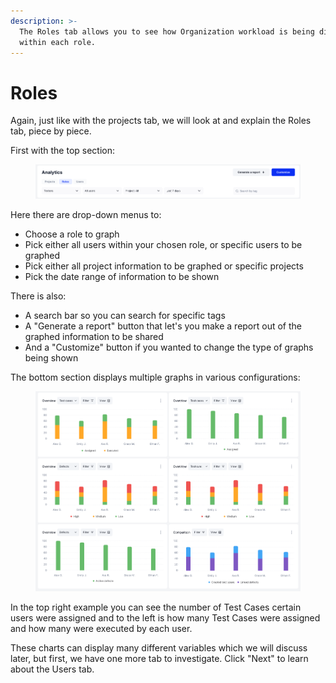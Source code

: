 ```yaml
---
description: >-
  The Roles tab allows you to see how Organization workload is being distributed
  within each role.
---
```


# Roles

Again, just like with the projects tab, we will look at and explain the Roles tab, piece by piece.&#x20;

First with the top section:&#x20;

<figure><img src="../.gitbook/assets/image_2024-08-08_182433637.png" alt=""><figcaption></figcaption></figure>

Here there are drop-down menus to:

* Choose a role to graph
* Pick either all users within your chosen role, or specific users to be graphed
* Pick either all project information to be graphed or specific projects
* Pick the date range of information to be shown

There is also:

* A search bar so you can search for specific tags
* A "Generate a report" button that let's you make a report out of the graphed information to be shared&#x20;
* And a "Customize" button if you wanted to change the type of graphs being shown&#x20;

The bottom section displays multiple graphs in various configurations:&#x20;

<figure><img src="../.gitbook/assets/image_2024-08-08_183126913.png" alt=""><figcaption></figcaption></figure>

In the top right example you can see the number of Test Cases certain users were assigned and to the left is how many Test Cases were assigned and how many were executed by each user.&#x20;

These charts can display many different variables which we will discuss later, but first, we have one more tab to investigate. Click "Next" to learn about the Users tab. &#x20;
